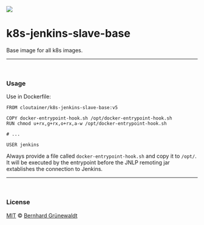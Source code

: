 [![](https://cloutainer.github.io/documentation/images/cloutainer.svg)](https://github.com/cloutainer/k8s-jenkins-slave-base)

# k8s-jenkins-slave-base

Base image for all k8s images.


-----
&nbsp;

### Usage

Use in Dockerfile:

```
FROM cloutainer/k8s-jenkins-slave-base:v5

COPY docker-entrypoint-hook.sh /opt/docker-entrypoint-hook.sh
RUN chmod u+rx,g+rx,o+rx,a-w /opt/docker-entrypoint-hook.sh

# ...

USER jenkins
```

Always provide a file called `docker-entrypoint-hook.sh` and copy it to `/opt/`.
It will be executed by the entrypoint before the JNLP remoting jar extablishes the connection to Jenkins.



-----
&nbsp;

### License

[MIT](https://github.com/cloutainer/k8s-jenkins-slave-base/blob/master/LICENSE) © [Bernhard Grünewaldt](https://github.com/clouless)
